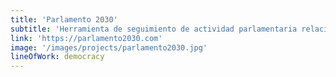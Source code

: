 ```yaml
---
title: 'Parlamento 2030'
subtitle: 'Herramienta de seguimiento de actividad parlamentaria relacionada con la Agenda 2030.'
link: 'https://parlamento2030.com'
image: '/images/projects/parlamento2030.jpg'
lineOfWork: democracy
---
```

